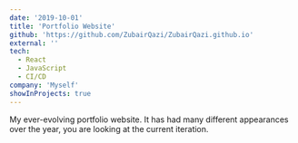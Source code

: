 ```yaml
---
date: '2019-10-01'
title: 'Portfolio Website'
github: 'https://github.com/ZubairQazi/ZubairQazi.github.io'
external: ''
tech:
  - React
  - JavaScript
  - CI/CD
company: 'Myself'
showInProjects: true
---
```


My ever-evolving portfolio website. It has had many different appearances over the year, you are looking at the current iteration.
